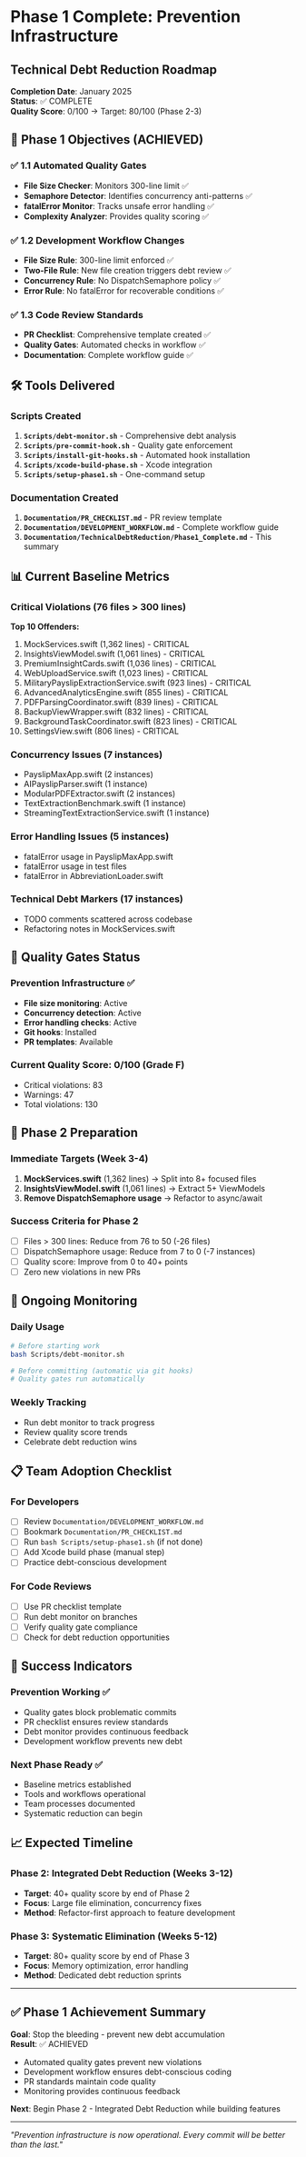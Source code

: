 # Phase 1 Complete: Prevention Infrastructure
## Technical Debt Reduction Roadmap

**Completion Date**: January 2025  
**Status**: ✅ COMPLETE  
**Quality Score**: 0/100 → Target: 80/100 (Phase 2-3)

## 🎯 Phase 1 Objectives (ACHIEVED)

### ✅ 1.1 Automated Quality Gates
- **File Size Checker**: Monitors 300-line limit ✅
- **Semaphore Detector**: Identifies concurrency anti-patterns ✅
- **fatalError Monitor**: Tracks unsafe error handling ✅
- **Complexity Analyzer**: Provides quality scoring ✅

### ✅ 1.2 Development Workflow Changes
- **File Size Rule**: 300-line limit enforced ✅
- **Two-File Rule**: New file creation triggers debt review ✅
- **Concurrency Rule**: No DispatchSemaphore policy ✅
- **Error Rule**: No fatalError for recoverable conditions ✅

### ✅ 1.3 Code Review Standards
- **PR Checklist**: Comprehensive template created ✅
- **Quality Gates**: Automated checks in workflow ✅
- **Documentation**: Complete workflow guide ✅

## 🛠️ Tools Delivered

### Scripts Created
1. **`Scripts/debt-monitor.sh`** - Comprehensive debt analysis
2. **`Scripts/pre-commit-hook.sh`** - Quality gate enforcement
3. **`Scripts/install-git-hooks.sh`** - Automated hook installation
4. **`Scripts/xcode-build-phase.sh`** - Xcode integration
5. **`Scripts/setup-phase1.sh`** - One-command setup

### Documentation Created
1. **`Documentation/PR_CHECKLIST.md`** - PR review template
2. **`Documentation/DEVELOPMENT_WORKFLOW.md`** - Complete workflow guide
3. **`Documentation/TechnicalDebtReduction/Phase1_Complete.md`** - This summary

## 📊 Current Baseline Metrics

### Critical Violations (76 files > 300 lines)
**Top 10 Offenders:**
1. MockServices.swift (1,362 lines) - CRITICAL
2. InsightsViewModel.swift (1,061 lines) - CRITICAL
3. PremiumInsightCards.swift (1,036 lines) - CRITICAL
4. WebUploadService.swift (1,023 lines) - CRITICAL
5. MilitaryPayslipExtractionService.swift (923 lines) - CRITICAL
6. AdvancedAnalyticsEngine.swift (855 lines) - CRITICAL
7. PDFParsingCoordinator.swift (839 lines) - CRITICAL
8. BackupViewWrapper.swift (832 lines) - CRITICAL
9. BackgroundTaskCoordinator.swift (823 lines) - CRITICAL
10. SettingsView.swift (806 lines) - CRITICAL

### Concurrency Issues (7 instances)
- PayslipMaxApp.swift (2 instances)
- AIPayslipParser.swift (1 instance)
- ModularPDFExtractor.swift (2 instances)
- TextExtractionBenchmark.swift (1 instance)
- StreamingTextExtractionService.swift (1 instance)

### Error Handling Issues (5 instances)
- fatalError usage in PayslipMaxApp.swift
- fatalError usage in test files
- fatalError in AbbreviationLoader.swift

### Technical Debt Markers (17 instances)
- TODO comments scattered across codebase
- Refactoring notes in MockServices.swift

## 🚦 Quality Gates Status

### Prevention Infrastructure ✅
- **File size monitoring**: Active
- **Concurrency detection**: Active
- **Error handling checks**: Active
- **Git hooks**: Installed
- **PR templates**: Available

### Current Quality Score: 0/100 (Grade F)
- Critical violations: 83
- Warnings: 47
- Total violations: 130

## 🎯 Phase 2 Preparation

### Immediate Targets (Week 3-4)
1. **MockServices.swift** (1,362 lines) → Split into 8+ focused files
2. **InsightsViewModel.swift** (1,061 lines) → Extract 5+ ViewModels
3. **Remove DispatchSemaphore usage** → Refactor to async/await

### Success Criteria for Phase 2
- [ ] Files > 300 lines: Reduce from 76 to 50 (-26 files)
- [ ] DispatchSemaphore usage: Reduce from 7 to 0 (-7 instances)
- [ ] Quality score: Improve from 0 to 40+ points
- [ ] Zero new violations in new PRs

## 🔄 Ongoing Monitoring

### Daily Usage
```bash
# Before starting work
bash Scripts/debt-monitor.sh

# Before committing (automatic via git hooks)
# Quality gates run automatically
```

### Weekly Tracking
- Run debt monitor to track progress
- Review quality score trends
- Celebrate debt reduction wins

## 📋 Team Adoption Checklist

### For Developers
- [ ] Review `Documentation/DEVELOPMENT_WORKFLOW.md`
- [ ] Bookmark `Documentation/PR_CHECKLIST.md`
- [ ] Run `bash Scripts/setup-phase1.sh` (if not done)
- [ ] Add Xcode build phase (manual step)
- [ ] Practice debt-conscious development

### For Code Reviews
- [ ] Use PR checklist template
- [ ] Run debt monitor on branches
- [ ] Verify quality gate compliance
- [ ] Check for debt reduction opportunities

## 🎉 Success Indicators

### Prevention Working ✅
- Quality gates block problematic commits
- PR checklist ensures review standards
- Debt monitor provides continuous feedback
- Development workflow prevents new debt

### Next Phase Ready ✅
- Baseline metrics established
- Tools and workflows operational
- Team processes documented
- Systematic reduction can begin

## 📈 Expected Timeline

### Phase 2: Integrated Debt Reduction (Weeks 3-12)
- **Target**: 40+ quality score by end of Phase 2
- **Focus**: Large file elimination, concurrency fixes
- **Method**: Refactor-first approach to feature development

### Phase 3: Systematic Elimination (Weeks 5-12)
- **Target**: 80+ quality score by end of Phase 3
- **Focus**: Memory optimization, error handling
- **Method**: Dedicated debt reduction sprints

---

## ✅ Phase 1 Achievement Summary

**Goal**: Stop the bleeding - prevent new debt accumulation  
**Result**: ✅ ACHIEVED

- Automated quality gates prevent new violations
- Development workflow ensures debt-conscious coding
- PR standards maintain code quality
- Monitoring provides continuous feedback

**Next**: Begin Phase 2 - Integrated Debt Reduction while building features

---

*"Prevention infrastructure is now operational. Every commit will be better than the last."* 